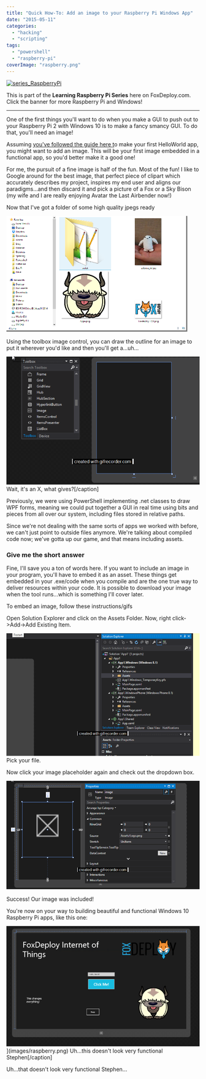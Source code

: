 ```yaml
---
title: "Quick How-To: Add an image to your Raspberry Pi Windows App"
date: "2015-05-11"
categories: 
  - "hacking"
  - "scripting"
tags: 
  - "powershell"
  - "raspberry-pi"
coverImage: "raspberry.png"
---
```


[![series_RaspberryPi](images/series_raspberrypi.png?w=636)](http://foxdeploy.com/resources/learning-raspberry-pi-and-windows-10-iot/)

This is part of the **Learning Raspberry Pi Series** here on FoxDeploy.com. Click the banner for more Raspberry Pi and Windows!

* * *

One of the first things you'll want to do when you make a GUI to push out to your Raspberry Pi 2 with Windows 10 is to make a fancy smancy GUI. To do that, you'll need an image!

Assuming [you've followed the guide here t](http://ms-iot.github.io/content/win10/samples/HelloWorld.htm)o make your first HelloWorld app, you might want to add an image. This will be your first image embedded in a functional app, so you'd better make it a good one!

For me, the pursuit of a fine image is half of the fun. Most of the fun! I like to Google around for the best image, that perfect piece of clipart which accurately describes my project, inspires my end user and aligns our paradigms…and then discard it and pick a picture of a Fox or a Sky Bison (my wife and I are really enjoying Avatar the Last Airbender now!)

Now that I've got a folder of some high quality jpegs ready

![high Quality Jpegs](images/high-quality-jpegs.png)

Using the toolbox image control, you can draw the outline for an image to put it wherever you'd like and then you'll get a…uh…

![UglyX](images/uglyx.gif) Wait, it's an X, what gives?\[/caption\]

Previously, we were using PowerShell implementing .net classes to draw WPF forms, meaning we could put together a GUI in real time using bits and pieces from all over our system, including files stored in relative paths.

Since we're not dealing with the same sorts of apps we worked with before, we can't just point to outside files anymore. We're talking about compiled code now; we've gotta up our game, and that means including assets.

### Give me the short answer

Fine, I'll save you a ton of words here. If you want to include an image in your program, you'll have to embed it as an asset. These things get embedded in your .exe/code when you compile and are the one true way to deliver resources within your code. It is possible to download your image when the tool runs...which is something I'll cover later.

To embed an image, follow these instructions/gifs

Open Solution Explorer and click on the Assets Folder. Now, right click->Add->Add Existing Item.

![Add Item](images/add-item.gif) Pick your file.

Now click your image placeholder again and check out the dropdown box.

[![Awesome!](images/awesome.gif)](images/awesome.gif)

Success! Our image was included!

You're now on your way to building beautiful and functional Windows 10 Raspberry Pi apps, like this one:

![Uh...this doesn't look very functional Stephen](images/raspberry.png)](images/raspberry.png) Uh...this doesn't look very functional Stephen\[/caption\]

Uh…that doesn't look very functional Stephen…
